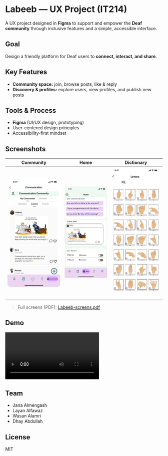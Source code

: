 # Labeeb — UX Project (IT214)
A UX project designed in **Figma** to support and empower the **Deaf community** through inclusive features and a simple, accessible interface.

##  Goal
Design a friendly platform for Deaf users to **connect, interact, and share**.

##  Key Features
- **Community space:** join, browse posts, like & reply  
- **Discovery & profiles:** explore users, view profiles, and publish new posts

##  Tools & Process
- **Figma** (UI/UX design, prototyping)
- User-centered design principles
- Accessibility-first mindset

##  Screenshots
| Community | Home | Dictionary |
|---|---|---|
| ![Community](design/Community.png) | ![Home](design/home.png) | ![Dictionary](design/Letters.png) |

> Full screens (PDF): [Labeeb-screens.pdf](design/Untitled.pdf)

##  Demo
<!-- سيظهر مشغل فيديو مباشر لو كان mp4 مرفوع وحجمه مناسب -->
<video src="video/Demo.mp4"></video>



##  Team
- Jana Almengash  
- Layan Alfawaz  
- Wasan Alamri  
- Dhay Abdullah

##  License
MIT

